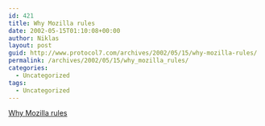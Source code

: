 ```yaml
---
id: 421
title: Why Mozilla rules
date: 2002-05-15T01:10:08+00:00
author: Niklas
layout: post
guid: http://www.protocol7.com/archives/2002/05/15/why-mozilla-rules/
permalink: /archives/2002/05/15/why_mozilla_rules/
categories:
  - Uncategorized
tags:
  - Uncategorized
---
```

<div class='microid-617cc3360d90de7009a7edac5bda0f03666089d8'>
  <p>
    <a href="http://kirun.co.uk/web/whymoz/why.htm">Why Mozilla rules</a>
  </p>
</div>